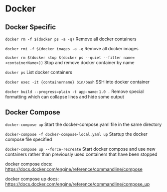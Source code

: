 # Docker

## Docker Specific
`docker rm -f $(docker ps -a -q)` Remove all docker containers

`docker rmi -f $(docker images -a -q` Remove all docker images

`docker rm $(docker stop $(docker ps --quiet --filter name=<containerName>))` Stop and remove docker container by name

`docker ps` List docker containers

`docker exec -it {containername} bin/bash` SSH into docker container

`docker build --progress=plain -t app-name:1.0 .` Remove special formatting which can collapse lines and hide some output

## Docker Compose

`docker-compose up` Start the docker-compose.yaml file in the same directory

`docker-compose -f docker-compose-local.yaml up` Startup the docker compose file specified

`docker-compose up --force-recreate` Start docker compose and use new containers rather than previously used containers that have been stopped

docker compose docs: https://docs.docker.com/engine/reference/commandline/compose

docker compose up docs: https://docs.docker.com/engine/reference/commandline/compose_up
